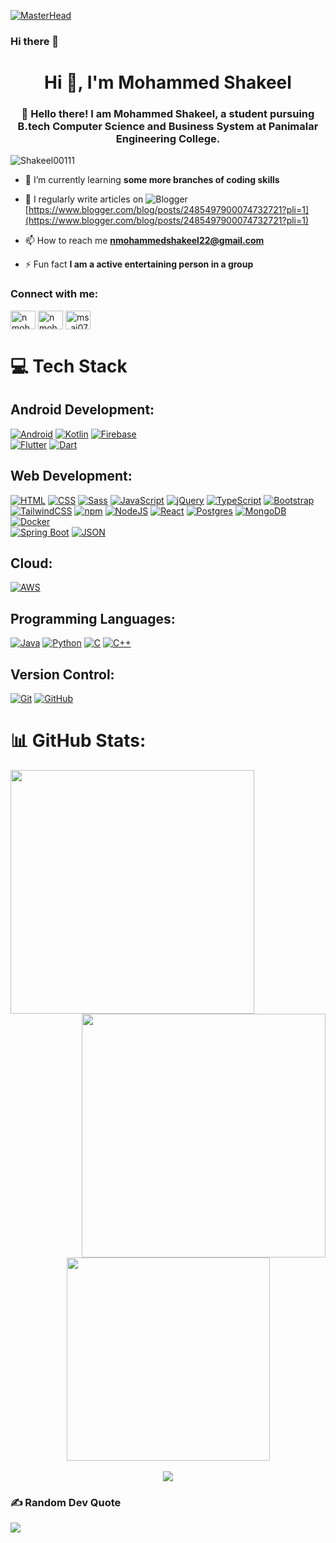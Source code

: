 [![MasterHead](https://wallpapercave.com/wp/wp4694276.jpg)](https://mdshakeel.io)

### Hi there 👋<h1 align="center">Hi 👋, I'm Mohammed Shakeel</h1>
<h3 align="center">👋 Hello there! I am Mohammed Shakeel, a student pursuing B.tech Computer Science and Business System at Panimalar Engineering College. 
</h3>
<p align="left"> <img src="https://komarev.com/ghpvc/?username=Shakeel00111&label=Profile%20views&color=0e75b6&style=flat" alt="Shakeel00111" /> </p>

- 🌱 I’m currently learning **some more branches of coding skills**

- 📝 I regularly write articles on ![Blogger](https://img.shields.io/badge/Blogger-FF5722?style=for-the-badge&logo=blogger&logoColor=white)
 [https://www.blogger.com/blog/posts/2485497900074732721?pli=1](https://www.blogger.com/blog/posts/2485497900074732721?pli=1) 
- 📫 How to reach me **nmohammedshakeel22@gmail.com**

- ⚡ Fun fact **I am a active entertaining person in a group**

<h3 align="left">Connect with me:</h3>
<p align="left">
<a href="https://linkedin.com/in/n mohammed shakeel" target="blank"><img align="center" src="https://raw.githubusercontent.com/rahuldkjain/github-profile-readme-generator/master/src/images/icons/Social/linked-in-alt.svg" alt="n mohammed shakeel" height="30" width="40" /></a>
<a href="https://fb.com/n mohammed shakeel" target="blank"><img align="center" src="https://raw.githubusercontent.com/rahuldkjain/github-profile-readme-generator/master/src/images/icons/Social/facebook.svg" alt="n mohammed shakeel" height="30" width="40" /></a>
<a href="https://instagram.com/ms_aj07" target="blank"><img align="center" src="https://raw.githubusercontent.com/rahuldkjain/github-profile-readme-generator/master/src/images/icons/Social/instagram.svg" alt="ms_aj07" height="30" width="40" /></a>
</p>

<!--<h3 align="left">Languages and Tools:</h3>
<p align="left">
  <a href="https://developer.android.com" target="_blank" rel="noreferrer">
    <img src="https://raw.githubusercontent.com/devicons/devicon/master/icons/android/android-original-wordmark.svg" alt="android" width="40" height="40"/>
  </a>
  <a href="https://aws.amazon.com" target="_blank" rel="noreferrer">
    <img src="https://raw.githubusercontent.com/devicons/devicon/master/icons/amazonwebservices/amazonwebservices-original-wordmark.svg" alt="aws" width="40" height="40"/>
  </a>
  <a href="https://getbootstrap.com" target="_blank" rel="noreferrer">
    <img src="https://raw.githubusercontent.com/devicons/devicon/master/icons/bootstrap/bootstrap-plain-wordmark.svg" alt="bootstrap" width="40" height="40"/>
  </a>
  <a href="https://www.cprogramming.com/" target="_blank" rel="noreferrer">
    <img src="https://raw.githubusercontent.com/devicons/devicon/master/icons/c/c-original.svg" alt="c" width="40" height="40"/>
  </a>
  <a href="https://www.w3schools.com/css/" target="_blank" rel="noreferrer">
    <img src="https://raw.githubusercontent.com/devicons/devicon/master/icons/css3/css3-original-wordmark.svg" alt="css3" width="40" height="40"/>
  </a>
  <a href="https://www.djangoproject.com/" target="_blank" rel="noreferrer">
    <img src="https://cdn.worldvectorlogo.com/logos/django.svg" alt="django" width="40" height="40"/>
  </a>
  <a href="https://expressjs.com" target="_blank" rel="noreferrer">
    <img src="https://raw.githubusercontent.com/devicons/devicon/master/icons/express/express-original-wordmark.svg" alt="express" width="40" height="40"/>
  </a>
  <a href="https://www.figma.com/" target="_blank" rel="noreferrer">
    <img src="https://www.vectorlogo.zone/logos/figma/figma-icon.svg" alt="figma" width="40" height="40"/>
  </a>
  <a href="https://firebase.google.com/" target="_blank" rel="noreferrer">
    <img src="https://www.vectorlogo.zone/logos/firebase/firebase-icon.svg" alt="firebase" width="40" height="40"/>
  </a>
  <a href="https://git-scm.com/" target="_blank" rel="noreferrer">
    <img src="https://www.vectorlogo.zone/logos/git-scm/git-scm-icon.svg" alt="git" width="40" height="40"/>
  </a>
  <a href="https://www.w3.org/html/" target="_blank" rel="noreferrer">
    <img src="https://raw.githubusercontent.com/devicons/devicon/master/icons/html5/html5-original-wordmark.svg" alt="html5" width="40" height="40"/>
  </a>
  <a href="https://www.java.com" target="_blank" rel="noreferrer">
    <img src="https://raw.githubusercontent.com/devicons/devicon/master/icons/java/java-original.svg" alt="java" width="40" height="40"/>
  </a>
  <a href="https://developer.mozilla.org/en-US/docs/Web/JavaScript" target="_blank" rel="noreferrer">
    <img src="https://raw.githubusercontent.com/devicons/devicon/master/icons/javascript/javascript-original.svg" alt="javascript" width="40" height="40"/>
  </a>
  <a href="https://kotlinlang.org" target="_blank" rel="noreferrer">
    <img src="https://www.vectorlogo.zone/logos/kotlinlang/kotlinlang-icon.svg" alt="kotlin" width="40" height="40"/>
  </a>
  <a href="https://www.mongodb.com/" target="_blank" rel="noreferrer">
    <img src="https://raw.githubusercontent.com/devicons/devicon/master/icons/mongodb/mongodb-original-wordmark.svg" alt="mongodb" width="40" height="40"/>
  </a>
  <a href="https://www.mysql.com/" target="_blank" rel="noreferrer">
    <img src="https://raw.githubusercontent.com/devicons/devicon/master/icons/mysql/mysql-original-wordmark.svg" alt="mysql" width="40" height="40"/>
  </a>
  <a href="https://nodejs.org" target="_blank" rel="noreferrer">
    <img src="https://raw.githubusercontent.com/devicons/devicon/master/icons/nodejs/nodejs-original-wordmark.svg" alt="nodejs" width="40" height="40"/>
  </a>
  <a href="https://www.postgresql.org" target="_blank" rel="noreferrer">
    <img src="https://raw.githubusercontent.com/devicons/devicon/master/icons/postgresql/postgresql-original-wordmark.svg" alt="postgresql" width="40" height="40"/>
  </a>
</p>
-->
# 💻 Tech Stack

## Android Development:
[![Android](https://img.shields.io/badge/Android-3DDC84?logo=android&logoColor=white)](#)
[![Kotlin](https://img.shields.io/badge/Kotlin-%237F52FF.svg?logo=kotlin&logoColor=white)](#)
[![Firebase](https://img.shields.io/badge/Firebase-039BE5?logo=Firebase&logoColor=white)](#)	
[![Flutter](https://img.shields.io/badge/Flutter-02569B?logo=flutter&logoColor=fff)](#)	
[![Dart](https://img.shields.io/badge/Dart-%230175C2.svg?logo=dart&logoColor=white)](#)

## Web Development:
[![HTML](https://img.shields.io/badge/HTML-%23E34F26.svg?logo=html5&logoColor=white)](#)
[![CSS](https://img.shields.io/badge/CSS-1572B6?logo=css3&logoColor=fff)](#)
[![Sass](https://img.shields.io/badge/Sass-C69?logo=sass&logoColor=fff)](#)
[![JavaScript](https://img.shields.io/badge/JavaScript-F7DF1E?logo=javascript&logoColor=000)](#)
[![jQuery](https://img.shields.io/badge/jQuery-0769AD?logo=jquery&logoColor=fff)](#)
[![TypeScript](https://img.shields.io/badge/TypeScript-3178C6?logo=typescript&logoColor=fff)](#)
[![Bootstrap](https://img.shields.io/badge/Bootstrap-7952B3?logo=bootstrap&logoColor=fff)](#)
[![TailwindCSS](https://img.shields.io/badge/Tailwind%20CSS-%2338B2AC.svg?logo=tailwind-css&logoColor=white)](#)
[![npm](https://img.shields.io/badge/npm-CB3837?logo=npm&logoColor=fff)](#)
[![NodeJS](https://img.shields.io/badge/Node.js-6DA55F?logo=node.js&logoColor=white)](#)
[![React](https://img.shields.io/badge/React-%2320232a.svg?logo=react&logoColor=%2361DAFB)](#)
[![Postgres](https://img.shields.io/badge/Postgres-%23316192.svg?logo=postgresql&logoColor=white)](#)
[![MongoDB](https://img.shields.io/badge/MongoDB-%234ea94b.svg?logo=mongodb&logoColor=white)](#)	
[![Docker](https://img.shields.io/badge/Docker-2496ED?logo=docker&logoColor=fff)](#)	
[![Spring Boot](https://img.shields.io/badge/Spring%20Boot-6DB33F?logo=springboot&logoColor=fff)](#)
[![JSON](https://img.shields.io/badge/JSON-000?logo=json&logoColor=fff)](#)

## Cloud:
[![AWS](https://img.shields.io/badge/AWS-%23FF9900.svg?logo=amazon-web-services&logoColor=white)](#)

## Programming Languages:
[![Java](https://img.shields.io/badge/Java-%23ED8B00.svg?logo=openjdk&logoColor=white)](#)
[![Python](https://img.shields.io/badge/Python-3776AB?logo=python&logoColor=fff)](#)
[![C](https://img.shields.io/badge/C-00599C?logo=c&logoColor=white)](#)
[![C++](https://img.shields.io/badge/C++-%2300599C.svg?logo=c%2B%2B&logoColor=white)](#)

## Version Control:
[![Git](https://img.shields.io/badge/Git-F05032?logo=git&logoColor=fff)](#)
[![GitHub](https://img.shields.io/badge/GitHub-%23121011.svg?logo=github&logoColor=white)](#)

<!--# 📊 GitHub Stats:
<p><img align="left" src="https://github-readme-stats.vercel.app/api/top-langs?username=shakeel00111&show_icons=true&locale=en&layout=compact" alt="shakeel00111" /></p>
<p>&nbsp;<img align="center" src="https://github-readme-stats.vercel.app/api?username=shakeel00111&show_icons=true&locale=en" alt="shakeel00111" /></p>
<p><img align="center" src="https://github-readme-streak-stats.herokuapp.com/?user=shakeel00111&" alt="shakeel00111" /></p>
-->

# 📊 GitHub Stats:
<!-- ![](https://github-readme-stats.vercel.app/api?username=shakeel00111&theme=dark&hide_border=false&include_all_commits=false&count_private=false)<br/>
![](https://github-readme-streak-stats.herokuapp.com/?user=shakeel00111&theme=dark&hide_border=false)<br/>
![](https://github-readme-stats.vercel.app/api/top-langs/?username=shakeel00111&theme=dark&hide_border=false&include_all_commits=false&count_private=false&layout=compact)
-->
<p align=center>
  <div align=center>
    <picture>
      <source srcset="https://github-readme-stats.vercel.app/api?username=Shakeel00111&show_icons=true&theme=dracula" media="(prefers-color-scheme: dark)" />
      <source srcset="https://github-readme-stats.vercel.app/api?username=Shakeel00111&show_icons=true" media="(prefers-color-scheme: light), (prefers-color-scheme: no-preference)" />
      <img align="left" width=390 src="https://github-readme-stats.vercel.app/api?username=Shakeel00111&show_icons=true" />
    </picture>
    <picture>
      <source srcset="https://github-readme-streak-stats.herokuapp.com?user=Shakeel00111&theme=dracula" media="(prefers-color-scheme: dark)" />
      <source srcset="https://github-readme-streak-stats.herokuapp.com?user=Shakeel00111" media="(prefers-color-scheme: light), (prefers-color-scheme: no-preference)" />
      <img align="right" width=390 src="https://github-readme-streak-stats.herokuapp.com?user=Shakeel00111" />
    </picture>
  </div>
  <br><br><br><br><br><br><br><br>
  <div align=center>
    <picture>
      <source srcset="https://github-readme-stats.vercel.app/api/top-langs?username=Shakeel00111&theme=dracula&langs_count=8&layout=compact" media="(prefers-color-scheme: dark)" />
      <source srcset="https://github-readme-stats.vercel.app/api/top-langs?username=Shakeel00111&langs_count=8&layout=compact" media="(prefers-color-scheme: light), (prefers-color-scheme: no-preference)" />
      <img width=325 align="center" src="https://github-readme-stats.vercel.app/api/top-langs?username=Shakeel00111&langs_count=8&layout=compact" />
    </picture>
  </div>
  <br>
  <div align=center>
    <a href="https://github.com/Shakeel00111">
      <img src="https://visitcount.itsvg.in/api?id=Shakeel00111&label=Profile%20Views&color=0&icon=6&pretty=true" />
    </a>
  </div>
</p>




### ✍️ Random Dev Quote
![](https://quotes-github-readme.vercel.app/api?type=horizontal&theme=radical)


